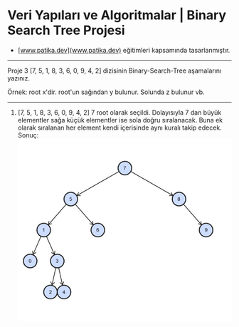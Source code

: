 # Veri Yapıları ve Algoritmalar | Binary Search Tree Projesi
- [www.patika.dev](www.patika.dev) eğitimleri kapsamında tasarlanmıştır.

---

Proje 3
[7, 5, 1, 8, 3, 6, 0, 9, 4, 2] dizisinin Binary-Search-Tree aşamalarını yazınız.

Örnek: root x'dir. root'un sağından y bulunur. Solunda z bulunur vb.

---

1. [7, 5, 1, 8, 3, 6, 0, 9, 4, 2] 7 root olarak seçildi. Dolayısıyla 7 dan büyük elementler sağa küçük elementler ise sola doğru sıralanacak. Buna ek olarak sıralanan her element kendi içerisinde aynı kuralı takip edecek.
Sonuç: ![Binary Search Tree](/img/Binary%20Search%20Tree.jpg "Binary Search Tree")